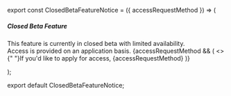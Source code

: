 export const ClosedBetaFeatureNotice = ({ accessRequestMethod }) => (
  <div className="admonition admonition-info alert alert--info">
    <div className="admonition-heading">
      <h5>Closed Beta Feature</h5>
    </div>
    <div className="admonition-content">
      <p>
        This feature is currently in closed beta with limited availability.<br />
        Access is provided on an application basis.
        {accessRequestMethod && (
          <>
            {" "}If you'd like to apply for access, {accessRequestMethod}
          </>
        )}
      </p>
    </div>
  </div>
);

export default ClosedBetaFeatureNotice; 
